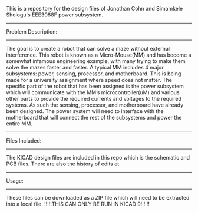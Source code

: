 This is a repository for the design files of Jonathan Cohn and Simamkele Shologu's EEE3088F power subsystem.
_______________________________________________________________________________________________________
Problem Description:
_______________________________________________________________________________________________________
The goal is to create a robot that can solve a maze without external interference. This robot is known
as a Micro-Mouse(MM) and has become a somewhat infamous engineering example, with many trying
to make them solve the mazes faster and faster. A typical MM includes 4 major subsystems: power,
sensing, processor, and motherboard. This is being made for a university assignment where speed
does not matter. The specific part of the robot that has been assigned is the power subsystem which
will communicate with the MM’s microcontroller(uM) and various other parts to provide the required
currents and voltages to the required systems. As such the sensing, processor, and motherboard have
already been designed. The power system will need to interface with the motherboard that will connect
the rest of the subsystems and power the entire MM.
_______________________________________________________________________________________________________
Files Included:
_______________________________________________________________________________________________________
The KICAD design files are included in this repo which is the schematic and PCB files. There are also the 
history of edits et. 
_______________________________________________________________________________________________________
Usage:
_______________________________________________________________________________________________________
These files can be downloaded as a ZIP file which will need to be extracted into a local file. 
                       !!!!!THIS CAN ONLY BE RUN IN KICAD 9!!!!!!
